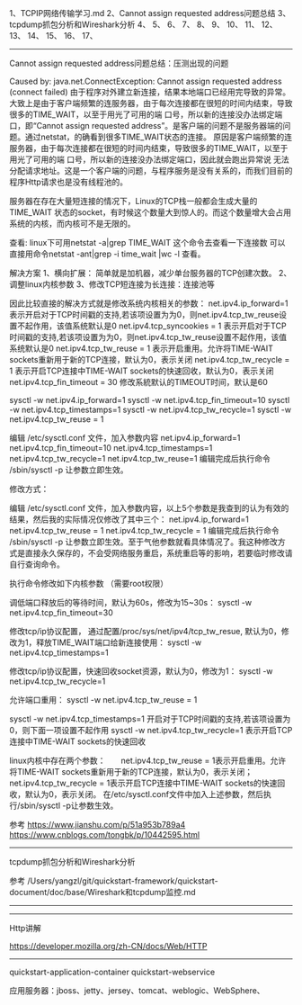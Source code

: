 1、TCPIP网络传输学习.md
2、Cannot assign requested address问题总结
3、tcpdump抓包分析和Wireshark分析
4、
5、
6、
7、
8、
9、
10、
11、
12、
13、
14、
15、
16、
17、






---------------------------------------------------------------------------------------------------------------------
Cannot assign requested address问题总结：压测出现的问题


Caused by: java.net.ConnectException: Cannot assign requested address (connect failed)
由于程序对外建立新连接，结果本地端口已经用完导致的异常。
大致上是由于客户端频繁的连服务器，由于每次连接都在很短的时间内结束，导致很多的TIME_WAIT，以至于用光了可用的端 口号，所以新的连接没办法绑定端口，即“Cannot assign requested address”。是客户端的问题不是服务器端的问题。通过netstat，的确看到很多TIME_WAIT状态的连接。
原因是客户端频繁的连服务器，由于每次连接都在很短的时间内结束，导致很多的TIME_WAIT，以至于用光了可用的端 口号，所以新的连接没办法绑定端口，因此就会跑出异常说 无法分配请求地址。这是一个客户端的问题，与程序服务是没有关系的，而我们目前的程序Http请求也是没有线程池的。

服务器在存在大量短连接的情况下，Linux的TCP栈一般都会生成大量的 TIME_WAIT 状态的socket，有时候这个数量大到惊人的。而这个数量增大会占用系统的内核，而内核可不是无限的。


查看:
linux下可用netstat -a|grep TIME_WAIT 这个命令去查看一下连接数
可以直接用命令netstat -ant|grep -i time_wait |wc -l 查看。



解决方案
1、横向扩展： 简单就是加机器，减少单台服务器的TCP创建次数。
2、调整linux内核参数
3、修改TCP短连接为长连接：连接池等



因此比较直接的解决方式就是修改系统内核相关的参数：
net.ipv4.ip_forward=1  表示开启对于TCP时间戳的支持,若该项设置为为0，则net.ipv4.tcp_tw_reuse设置不起作用，该值系统默认是0
net.ipv4.tcp_syncookies = 1  表示开启对于TCP时间戳的支持,若该项设置为为0，则net.ipv4.tcp_tw_reuse设置不起作用，该值系统默认是0
net.ipv4.tcp_tw_reuse = 1  表示开启重用。允许将TIME-WAIT sockets重新用于新的TCP连接，默认为0，表示关闭
net.ipv4.tcp_tw_recycle = 1  表示开启TCP连接中TIME-WAIT sockets的快速回收，默认为0，表示关闭
net.ipv4.tcp_fin_timeout = 30  修改系統默认的TIMEOUT时间，默认是60




sysctl -w net.ipv4.ip_forward=1
sysctl -w net.ipv4.tcp_fin_timeout=10
sysctl -w net.ipv4.tcp_timestamps=1
sysctl -w net.ipv4.tcp_tw_recycle=1
sysctl -w net.ipv4.tcp_tw_reuse = 1


编辑 /etc/sysctl.conf 文件，加入参数内容
net.ipv4.ip_forward=1
net.ipv4.tcp_fin_timeout=10
net.ipv4.tcp_timestamps=1
net.ipv4.tcp_tw_recycle=1
net.ipv4.tcp_tw_reuse=1
编辑完成后执行命令 /sbin/sysctl -p  让参数立即生效。




修改方式：

编辑 /etc/sysctl.conf 文件，加入参数内容，以上5个参数是我查到的认为有效的结果，然后我的实际情况仅修改了其中三个：
net.ipv4.ip_forward=1
net.ipv4.tcp_tw_reuse = 1
net.ipv4.tcp_tw_recycle = 1
编辑完成后执行命令 /sbin/sysctl -p  让参数立即生效。至于气他参数就看具体情况了。我这种修改方式是直接永久保存的，不会受网络服务重启，系统重启等的影响，若要临时修改请自行查询命令。


执行命令修改如下内核参数 （需要root权限） 

调低端口释放后的等待时间，默认为60s，修改为15~30s：
sysctl -w net.ipv4.tcp_fin_timeout=30

修改tcp/ip协议配置， 通过配置/proc/sys/net/ipv4/tcp_tw_resue, 默认为0，修改为1，释放TIME_WAIT端口给新连接使用：
sysctl -w net.ipv4.tcp_timestamps=1

修改tcp/ip协议配置，快速回收socket资源，默认为0，修改为1：
sysctl -w net.ipv4.tcp_tw_recycle=1

允许端口重用：
sysctl -w net.ipv4.tcp_tw_reuse = 1

sysctl -w net.ipv4.tcp_timestamps=1  开启对于TCP时间戳的支持,若该项设置为0，则下面一项设置不起作用
sysctl -w net.ipv4.tcp_tw_recycle=1  表示开启TCP连接中TIME-WAIT sockets的快速回收

linux内核中存在两个参数：
      net.ipv4.tcp_tw_reuse = 1表示开启重用。允许将TIME-WAIT sockets重新用于新的TCP连接，默认为0，表示关闭；
      net.ipv4.tcp_tw_recycle = 1表示开启TCP连接中TIME-WAIT sockets的快速回收，默认为0，表示关闭。
在/etc/sysctl.conf文件中加入上述参数，然后执行/sbin/sysctl -p让参数生效。



参考
https://www.jianshu.com/p/51a953b789a4
https://www.cnblogs.com/tongbk/p/10442595.html


---------------------------------------------------------------------------------------------------------------------
tcpdump抓包分析和Wireshark分析

参考
/Users/yangzl/git/quickstart-framework/quickstart-document/doc/base/Wireshark和tcpdump监控.md


---------------------------------------------------------------------------------------------------------------------






---------------------------------------------------------------------------------------------------------------------
Http讲解

https://developer.mozilla.org/zh-CN/docs/Web/HTTP


---------------------------------------------------------------------------------------------------------------------




quickstart-application-container
quickstart-webservice

应用服务器：jboss、jetty、jersey、tomcat、weblogic、WebSphere、









